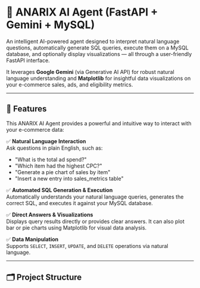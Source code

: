 # 🧠 ANARIX AI Agent (FastAPI + Gemini + MySQL)

An intelligent AI-powered agent designed to interpret natural language questions, automatically generate SQL queries, execute them on a MySQL database, and optionally display visualizations — all through a user-friendly FastAPI interface.

It leverages **Google Gemini** (via Generative AI API) for robust natural language understanding and **Matplotlib** for insightful data visualizations on your e-commerce sales, ads, and eligibility metrics.

---

## 🚀 Features

This ANARIX AI Agent provides a powerful and intuitive way to interact with your e-commerce data:

✅ **Natural Language Interaction**  
Ask questions in plain English, such as:

- "What is the total ad spend?"
- "Which item had the highest CPC?"
- "Generate a pie chart of sales by item"
- "Insert a new entry into sales_metrics table"

✅ **Automated SQL Generation & Execution**  
Automatically understands your natural language queries, generates the correct SQL, and executes it against your MySQL database.

✅ **Direct Answers & Visualizations**  
Displays query results directly or provides clear answers. It can also plot bar or pie charts using Matplotlib for visual data analysis.

✅ **Data Manipulation**  
Supports `SELECT`, `INSERT`, `UPDATE`, and `DELETE` operations via natural language.

---

## 🗂️ Project Structure

